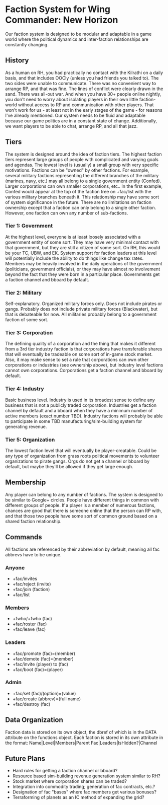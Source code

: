 # Faction System for Wing Commander: New Horizon

Our faction system is designed to be modular and adaptable in a game world
where the political dynamics and inter-faction relationships are constantly
changing.  

## History

As a human on RH, you had practically no contact with the Kilrathi on a daily
basis, and that includes OOCly (unless you had friends you talked to). The two
sides were unable to communicate. There was no convenient way to arrange RP,
and that was fine. The lines of conflict were clearly drawn in the sand. There
was all-out war. And when you have 30+ people online nightly, you don't need to
worry about isolating players in their own little faction-world without access
to RP and communication with other players. That won't work for us - at least
not in the early stages of the game - for reasons I've already mentioned. Our
system needs to be fluid and adaptable because our game politics are in a
constant state of change. Additionally, we want players to be able to chat,
arrange RP, and all that jazz. 

## Tiers

The system is designed around the idea of faction tiers.  The highest faction
tiers represent large groups of people with complicated and varying goals and
agendas.  The lowest level is (usually) a small group with very specific
motivations.  Factions can be "owned" by other factions.  For example, several
military factions representing the different branches of the military (marines,
navy, etc.) may all belong to a single government entity (Confed).  Larger
corporations can own smaller corporations, etc.. In the first example, Confed
would appear at the top of the faction tree on +fac/list with the various
military branches beneath it.  This relationship may have some sort of system
significance in the future.  There are no limitations on faction ownership
except that a faction can only belong to a single other faction.  However, one
faction can own any number of sub-factions.  

### Tier 1: Government

At the highest level, everyone is at least loosely associated with a government entity
of some sort. They may have very minimal contact with that government, but they
are still a citizen of some sort. On RH, this would be your TC, UBW, and EK.
System support for faction leaders at this level will potentially include the
ability to do things like change tax rates.  Members may be heavily involved in
the daily operations of the government (politicians, government officials), or
they may have almost no involvement beyond the fact that they were born in a
particular place.  Governments get a faction channel and bboard by default.

### Tier 2: Military

Self-explanatory.  Organized military forces only.  Does not include pirates or
gangs.  Probably does not include private military forces (Blackwater), but
that is debateable for now.  All militaries probably belong to a government
faction of some sort.

### Tier 3: Corporation

The defining quality of a corporation and the thing that makes it different
from a 3rd tier industry faction is that corporations have transferable shares
that will eventually be tradeable on some sort of in-game stock market. Also,
it may make sense to set a rule that corporations can own other corporations or
industries (see ownership above), but industry level factions cannot own
corporations.  Corporations get a faction channel and bboard by default.

### Tier 4: Industry

Basic business level.  Industry is used in its broadest sense to define any
business that is not a publicly traded corporation.  Industries get a faction
channel by default and a bboard when they have a minimum number of active
members (exact number TBD).  Industry factions will probably be able to
participate in some TBD manufacturing/sim-building system for generating
revenue.

### Tier 5: Organization

The lowest faction level that will eventually be player-creatable.  Could be
any type of organization from grass roots political movements to volunteer
organizations to pirate gangs.  Orgs do not get a channel or bboard by default,
but maybe they'll be allowed if they get large enough.

## Membership

Any player can belong to any number of factions.  The system is designed to be
similar to Google+ circles.  People have different things in common with
different groups of people.  If a player is a member of numerous factions,
chances are good that there is someone online that the person can RP with, and
that those two people have some sort of common ground based on a shared faction
relationship.

## Commands

All factions are referenced by their abbreviation by default, meaning all fac
abbrevs have to be unique.  

### Anyone

* +fac/invites
* +fac/reject (invite)
* +fac/join (faction)
* +fac/list

### Members

* +fwho/+fwho (fac)
* +fac/roster (fac)
* +fac/leave (fac)

### Leaders

* +fac/promote (fac)=(member)
* +fac/demote (fac)=(member)
* +fac/invite (player) to (fac)
* +fac/boot (fac)=(player)

### Admin

* +fac/set (fac)/(option)=(value)
* +fac/create (abbrev)=(full name)
* +fac/destroy (fac)

## Data Organization

Faction data is stored on its own object, the dbref of which is in the DATA
attribute on the functions object.  Each faction is stored in its own
attribute in the format: Name|Level|Members|Parent Fac|Leaders|IsHidden?|Channel

## Future Plans

* Hard rules for getting a faction channel or bboard?
* Resource based sim-building revenue generation system similar to RH?
* Stock market where corporation shares can be traded?
* Integration into commodity trading; generation of fac contracts, etc.?
* Designation of fac "bases" where fac members get various bonuses?
* Terraforming of planets as an IC method of expanding the grid?

